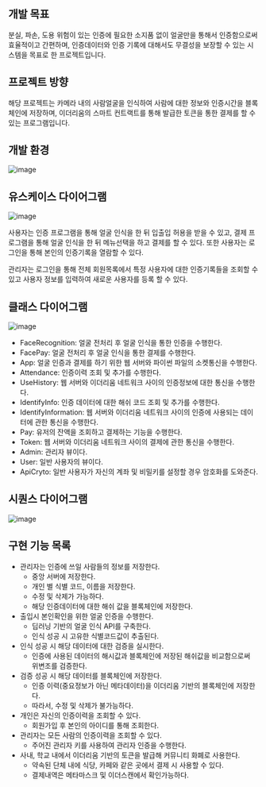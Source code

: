 ## 개발 목표
분실, 파손, 도용 위험이 있는 인증에 필요한 소지품 없이 얼굴만을 통해서 인증함으로써 효율적이고 간편하며, 인증데이터와 인증 기록에 대해서도 무결성을 보장할 수 있는 시스템을 목표로 한 프로젝트입니다.

## 프로젝트 방향
해당 프로젝트는 카메라 내의 사람얼굴을 인식하여 사람에 대한 정보와 인증시간을 블록체인에 저장하며, 이더리움의 스마트 컨트랙트를 통해 발급한 토큰을 통한 결제를 할 수 있는 프로그램입니다.

## 개발 환경
![image](https://user-images.githubusercontent.com/67899069/140618008-a67bd7d0-d6c3-4b94-a080-21d97a7a1330.png)

## 유스케이스 다이어그램
![image](https://user-images.githubusercontent.com/67899069/140618019-8c1541da-e50f-4704-9107-5b4297ea7a59.png)

사용자는 인증 프로그램을 통해 얼굴 인식을 한 뒤 입출입 허용을 받을 수 있고, 결제 프로그램을 통해 얼굴 인식을 한 뒤 메뉴선택을 하고 결제를 할 수 있다. 또한 사용자는 로그인을 통해 본인의 인증기록을 열람할 수 있다. 

관리자는 로그인을 통해 전체 회원목록에서 특정 사용자에 대한 인증기록들을 조회할 수 있고 사용자 정보를 입력하여 새로운 사용자를 등록 할 수 있다.

## 클래스 다이어그램
![image](https://user-images.githubusercontent.com/67899069/140618114-2d1fe37d-07f4-427b-a1a7-827c0808af90.png)

* FaceRecognition: 얼굴 전처리 후 얼굴 인식을 통한 인증을 수행한다.
* FacePay: 얼굴 전처리 후 얼굴 인식을 통한 결제를 수행한다.
* App: 얼굴 인증과 결제를 하기 위한 웹 서버와 파이썬 파일의 소켓통신을 수행한다.
* Attendance: 인증이력 조회 및 추가를 수행한다.
* UseHistory: 웹 서버와 이더리움 네트워크 사이의 인증정보에 대한 통신을 수행한다.
* IdentifyInfo: 인증 데이터에 대한 해쉬 코드 조회 및 추가를 수행한다.
* IdentifyInformation: 웹 서버와 이더리움 네트워크 사이의 인증에 사용되는 데이터에 관한 통신을 수행한다.
* Pay: 유저의 잔액을 조회하고 결제하는 기능을 수행한다.
* Token: 웹 서버와 이더리움 네트워크 사이의 결제에 관한 통신을 수행한다.
* Admin: 관리자 뷰이다.
* User: 일반 사용자의 뷰이다.
* ApiCryto: 일반 사용자가 자신의 계좌 및 비밀키를 설정할 경우 암호화를 도와준다.

## 시퀀스 다이어그램
![image](https://user-images.githubusercontent.com/67899069/140618316-63575704-8ed6-4305-8d27-9f5a6a62e11f.png)

## 구현 기능 목록

* 관리자는 인증에 쓰일 사람들의 정보를 저장한다.
    * 중앙 서버에 저장한다.
    * 개인 별 식별 코드, 이름을 저장한다.
    * 수정 및 삭제가 가능하다.
    * 해당 인증데이터에 대한 해쉬 값을 블록체인에 저장한다.
* 출입시 본인확인을 위한 얼굴 인증을 수행한다.
    * 딥러닝 기반의 얼굴 인식 API를 구축한다.
    * 인식 성공 시 고유한 식별코드값이 추출된다.
* 인식 성공 시 해당 데이터에 대한 검증을 실시한다.
    * 인증에 사용된 데이터의 해시값과 블록체인에 저장된 해쉬값을 비교함으로써 위변조를 검증한다.
* 검증 성공 시 해당 데이터를 블록체인에 저장한다.
    * 인증 이력(중요정보가 아닌 메타데이터)을 이더리움 기반의 블록체인에 저장한다.
    * 따라서, 수정 및 삭제가 불가능하다.
* 개인은 자신의 인증이력을 조회할 수 있다.
    * 회원가입 후 본인의 아이디를 통해 조회한다.
* 관리자는 모든 사람의 인증이력을 조회할 수 있다.
    * 주어진 관리자 키를 사용하여 관리자 인증을 수행한다.
* 사내, 학교 내에서 이더리움 기반의 토큰을 발급해 커뮤니티 화폐로 사용한다.
    * 약속된 단체 내에 식당, 카페와 같은 곳에서 결제 시 사용할 수 있다.
    * 결제내역은 메타마스크 및 이더스캔에서 확인가능하다.

